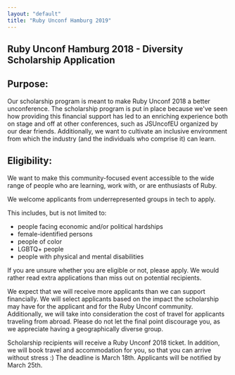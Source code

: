 ```yaml
---
layout: "default"
title: "Ruby Unconf Hamburg 2019"
---
```


<div class="content-section content-section--purplebg" markdown="1">

## Ruby Unconf Hamburg 2018 - Diversity Scholarship Application

</div>

<div class="content-section content-section--whitebg" markdown="1">

## Purpose:
Our scholarship program is meant to make Ruby Unconf 2018 a better unconference. The scholarship program is put in place because we've seen how providing this financial support has led to an enriching experience both on stage and off at other conferences, such as JSUncofEU organized by our dear friends. Additionally, we want to cultivate an inclusive environment from which the industry (and the individuals who comprise it) can learn.

## Eligibility:
We want to make this community-focused event accessible to the wide range of people who are learning, work with, or are enthusiasts of Ruby.

We welcome applicants from underrepresented groups in tech to apply.

This includes, but is not limited to:
* people facing economic and/or political hardships
* female-identified persons
* people of color
* LGBTQ+ people
* people with physical and mental disabilities

If you are unsure whether you are eligible or not, please apply. We would rather read extra applications than miss out on potential recipients.

We expect that we will receive more applicants than we can support financially. We will select applicants based on the impact the scholarship may have for the applicant and for the Ruby Unconf community. Additionally, we will take into consideration the cost of travel for applicants traveling from abroad. Please do not let the final point discourage you, as we appreciate having a geographically diverse group.

Scholarship recipients will receive a Ruby Unconf 2018 ticket. In addition, we will book travel and accommodation for you, so that you can arrive without stress :) The deadline is March 18th. Applicants will be notified by March 25th.

</div>